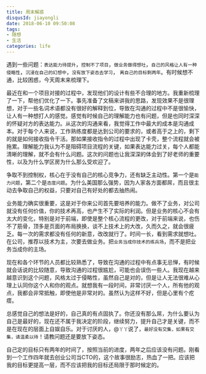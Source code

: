 ```yaml
---
title: 周末解惑
disqusId: jiayongli
date: 2018-06-10 09:50:08
tags:
- 随想
- 生活
categories: life
---
```


遇到一些问题：`表达能力待提升`，`控制不了项目`，`做业务做得想吐`，`自己的风格让人有一种侵略性`，`沉浸在自己的幻想中`，`没有放下姿态去学习`， `离自己的目标剩两年`。有时候想不通，比较困惑，今天周末来梳理下。

<!--more-->

最近在和一个项目对接的过程中，发现他们的设计有些不合理的地方。我重新梳理了一下，帮他们优化了一下。事先准备了文稿来讲我的思路，发现效果不是很理想，对于一些名词术语都没有很好的解释到位，导致在沟通的过程中不是很愉快，让人有一种想打人的感觉。感觉有时候自己的理解能力也有问题，但是也同时深深的怀疑对方的表达能力。从这次的沟通来看，我觉得工作中最大的成本是沟通成本。对于每个人来说，工作熟练度都是达到公司的要求的，或者高于之上的，剩下的就是如何接收指令干活。那如果接收指令的过程中出现了卡壳，整个流程就会被拖累。理解能力我认为不是阻碍项目流程的关键，如果表达能力过关，每个人都能清晰的理解，就不会有什么问题。这次的问题也让我深深的体会到了好老师的重要性，以及为什么学区房为什么那么受欢迎了。

争取不到控制权，核心在于没有自己的核心竞争力，还有缺乏主动性。第一个是`能力问题`，第二个是`态度问题`。为什么美国那么强势，因为人家各方面都屌，而且很主动去争取自己的权益，只要对自己有好处的都去抽热闹。

业务能力确实很重要，这是对于你来公司首先要培养的能力。做不了业务，对公司就没有任何价值，你的技术再高，也产生不了实际的利润。但是业务的核心不会有太大的变化，特别是对于前端，即使是整个核心流程的更改，对于前端来说，也伤不了筋骨，顶多是页面的布局换换，谈不上技术上的大改，久而久之，就会很疲乏。每一次的需求都没有任何的新意，改改就行了。时间一长，看到需求就想吐。在公司，推荐以技术为主，次要去做业务。把`业务当成你技术的练兵场`，而不是把业务当成你的主场。

现在和各个环节的人员都比较熟悉了，导致在沟通的过程中有点事无忌惮，有时候就会话说的比较随意，导致沟通的过程很尴尬，可能也会误伤一些人。我现在越来越意识到这个问题，风格太过于侵略性，虽然自己是对的，但是让人无法很难从心理上认同你这个人和你的观点。就想我有一段时间，非常讨厌一个人，所有他的观点，我都会非常抵触，即使他是非常对的。虽然认为这样不好，但是心里有个疙瘩。

总感觉自己的想法是好的，自己真的有点固执了。你还没有那么屌，为什么要认为自己是最好的，现在还不属于我决定的阶段，继续努力，提升自己才是关键，而不是在现在的层面上自娱自乐。对于讨厌的人，@`丫丫`说了，`最好没有交集，如果有交集，请温柔以待`！请教问题还是要放下姿态。

自己定的目标只有两年的时间了，按照当前的进度，两年之后应该没有问题。刚看到一个工作四年就去创业公司当CTO的，这个故事很励志，热血了一把。应该把我的目标更提高一层，而不应该把我的目标还局限于那时候定的。